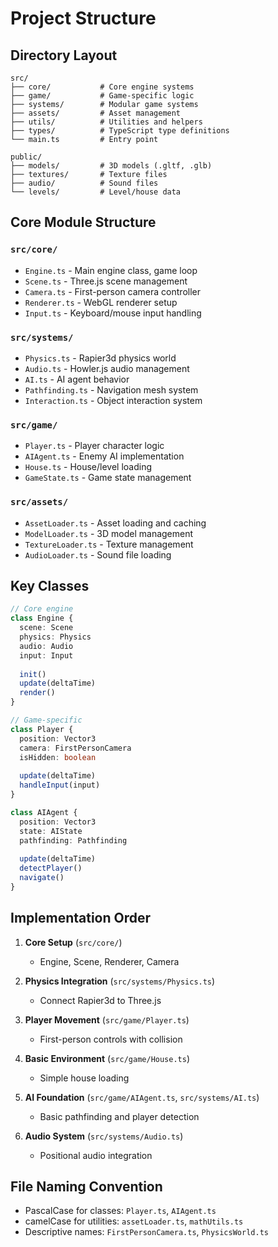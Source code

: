# Project Structure

## Directory Layout
```
src/
├── core/           # Core engine systems
├── game/           # Game-specific logic
├── systems/        # Modular game systems
├── assets/         # Asset management
├── utils/          # Utilities and helpers
├── types/          # TypeScript type definitions
└── main.ts         # Entry point

public/
├── models/         # 3D models (.gltf, .glb)
├── textures/       # Texture files
├── audio/          # Sound files
└── levels/         # Level/house data
```

## Core Module Structure

### `src/core/`
- `Engine.ts` - Main engine class, game loop
- `Scene.ts` - Three.js scene management
- `Camera.ts` - First-person camera controller
- `Renderer.ts` - WebGL renderer setup
- `Input.ts` - Keyboard/mouse input handling

### `src/systems/`
- `Physics.ts` - Rapier3d physics world
- `Audio.ts` - Howler.js audio management
- `AI.ts` - AI agent behavior
- `Pathfinding.ts` - Navigation mesh system
- `Interaction.ts` - Object interaction system

### `src/game/`
- `Player.ts` - Player character logic
- `AIAgent.ts` - Enemy AI implementation
- `House.ts` - House/level loading
- `GameState.ts` - Game state management

### `src/assets/`
- `AssetLoader.ts` - Asset loading and caching
- `ModelLoader.ts` - 3D model management
- `TextureLoader.ts` - Texture management
- `AudioLoader.ts` - Sound file loading

## Key Classes

```typescript
// Core engine
class Engine {
  scene: Scene
  physics: Physics
  audio: Audio
  input: Input
  
  init()
  update(deltaTime)
  render()
}

// Game-specific
class Player {
  position: Vector3
  camera: FirstPersonCamera
  isHidden: boolean
  
  update(deltaTime)
  handleInput(input)
}

class AIAgent {
  position: Vector3
  state: AIState
  pathfinding: Pathfinding
  
  update(deltaTime)
  detectPlayer()
  navigate()
}
```

## Implementation Order

1. **Core Setup** (`src/core/`)
   - Engine, Scene, Renderer, Camera

2. **Physics Integration** (`src/systems/Physics.ts`)
   - Connect Rapier3d to Three.js

3. **Player Movement** (`src/game/Player.ts`)
   - First-person controls with collision

4. **Basic Environment** (`src/game/House.ts`)
   - Simple house loading

5. **AI Foundation** (`src/game/AIAgent.ts`, `src/systems/AI.ts`)
   - Basic pathfinding and player detection

6. **Audio System** (`src/systems/Audio.ts`)
   - Positional audio integration

## File Naming Convention
- PascalCase for classes: `Player.ts`, `AIAgent.ts`
- camelCase for utilities: `assetLoader.ts`, `mathUtils.ts`
- Descriptive names: `FirstPersonCamera.ts`, `PhysicsWorld.ts`